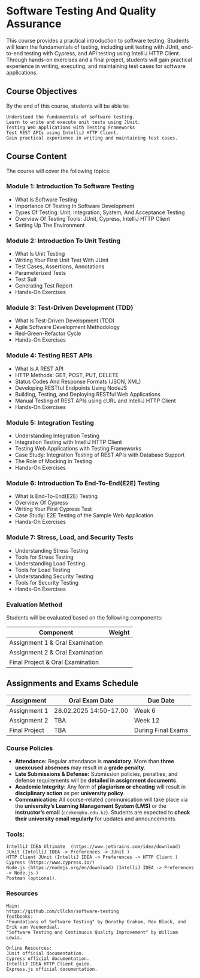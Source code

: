 # Software Testing And Quality Assurance

This course provides a practical introduction to software testing. Students will learn the fundamentals of testing, including unit testing with JUnit, end-to-end testing with Cypress, and API testing using IntelliJ HTTP Client. Through hands-on exercises and a final project, students will gain practical experience in writing, executing, and maintaining test cases for software applications.

## Course Objectives

By the end of this course, students will be able to:

    Understand the fundamentals of software testing.
    Learn to write and execute unit tests using JUnit.
    Testing Web Applications with Testing Frameworks
    Test REST APIs using IntelliJ HTTP Client.
    Gain practical experience in writing and maintaining test cases.


## Course Content
The course will cover the following topics:

### Module 1: Introduction To Software Testing
- What Is Software Testing
- Importance Of Testing In Software Development
- Types Of Testing: Unit, Integration, System, And Acceptance Testing
- Overview Of Testing Tools: JUnit, Cypress, IntelliJ HTTP Client
- Setting Up The Environment

### Module 2: Introduction To Unit Testing
- What Is Unit Testing
- Writing Your First Unit Test With JUnit
- Test Cases, Assertions, Annotations
- Parameterized Tests
- Test Suit
- Generating Test Report
- Hands-On Exercises

### Module 3: Test-Driven Development (TDD)
- What Is Test-Driven Development (TDD)
- Agile Software Development Methodology
- Red-Green-Refactor Cycle
- Hands-On Exercises

### Module 4: Testing REST APIs
- What Is A REST API
- HTTP Methods: GET, POST, PUT, DELETE
- Status Codes And Response Formats (JSON, XML)
- Developing RESTful Endpoints Using NodeJS
- Building, Testing, and Deploying RESTful Web Applications
- Manual Testing of REST APIs using cURL and IntelliJ HTTP Client
- Hands-On Exercises

### Module 5: Integration Testing
- Understanding Integration Testing
- Integration Testing with IntelliJ HTTP Client
- Testing Web Applications with Testing Frameworks
- Case Study: Integration Testing of REST APIs with Database Support
- The Role of Mocking in Testing
- Hands-On Exercises

### Module 6: Introduction To End-To-End(E2E) Testing
- What Is End-To-End(E2E) Testing
- Overview Of Cypress
- Writing Your First Cypress Test
- Case Study: E2E Testing of the Sample Web Application
- Hands-On Exercises

### Module 7: Stress, Load, and Security Tests
- Understanding Stress Testing
- Tools for Stress Testing
- Understanding Load Testing
- Tools for Load Testing
- Understanding Security Testing
- Tools for Security Testing
- Hands-On Exercises

### Evaluation Method

Students will be evaluated based on the following components:

| **Component**                  | **Weight** |
|--------------------------------|-----------|
| Assignment 1 & Oral Examination |       |
| Assignment 2 & Oral Examination |        |
| Final Project & Oral Examination |       |

## Assignments and Exams Schedule

| **Assignment**   | **Oral Exam Date**     | **Due Date**       |
|-----------------|------------------------|--------------------|
| Assignment 1   | 28.02.2025 14:50-17.00 | Week 6             |
| Assignment 2   | TBA                    | Week 12            |
| Final Project  | TBA                    | During Final Exams |


### Course Policies

- **Attendance:** Regular attendance is **mandatory**. More than **three unexcused absences** may result in a **grade penalty**.
- **Late Submissions & Defense:** Submission policies, penalties, and defense requirements will be **detailed in assignment documents**.
- **Academic Integrity:** Any form of **plagiarism or cheating** will result in **disciplinary action** as per **university policy**.
- **Communication:** All course-related communication will take place via the **university’s Learning Management System (LMS)** or the **instructor’s email** (`cceken@ku.edu.kz`). Students are expected to **check their university email regularly** for updates and announcements.


### Tools:
    IntelliJ IDEA Ultimate  (https://www.jetbrains.com/idea/download)
    JUnit (IntelliJ IDEA -> Preferences -> JUnit )
    HTTP Client JUnit (IntelliJ IDEA -> Preferences -> HTTP Client )
    Cypress (https://www.cypress.io/)
    Node.js (https://nodejs.org/en/download) (IntelliJ IDEA -> Preferences -> Node.js )
    Postman (optional).

### Resources
    Main:
    https://github.com/cllckn/software-testing
    Textbooks:
    "Foundations of Software Testing" by Dorothy Graham, Rex Black, and Erik van Veenendaal.
    "Software Testing and Continuous Quality Improvement" by William Lewis.
    
    Online Resources:
    JUnit official documentation.
    Cypress official documentation.
    IntelliJ IDEA HTTP Client guide.
    Express.js official documentation.


